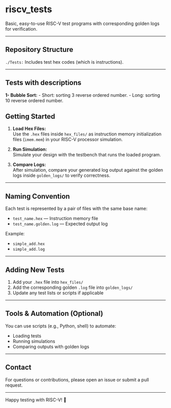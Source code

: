 # riscv_tests

Basic, easy-to-use RISC-V test programs with corresponding golden logs for verification.

---

## Repository Structure

`./Tests:` Includes test hex codes (which is instructions).

---

## Tests with descriptions
**1- Bubble Sort:**
    - Short: sorting 3 reverse ordered number.
    - Long: sorting 10 reverse ordered number.


## Getting Started

1. **Load Hex Files:**  
   Use the `.hex` files inside `hex_files/` as instruction memory initialization files (`imem.mem`) in your RISC-V processor simulation.

2. **Run Simulation:**  
   Simulate your design with the testbench that runs the loaded program.

3. **Compare Logs:**  
   After simulation, compare your generated log output against the golden logs inside `golden_logs/` to verify correctness.

---

## Naming Convention

Each test is represented by a pair of files with the same base name:  
- `test_name.hex` — Instruction memory file  
- `test_name.golden.log` — Expected output log  

Example:  
- `simple_add.hex`  
- `simple_add.log`

---

## Adding New Tests

1. Add your `.hex` file into `hex_files/`  
2. Add the corresponding golden `.log` file into `golden_logs/`  
3. Update any test lists or scripts if applicable  

---

## Tools & Automation (Optional)

You can use scripts (e.g., Python, shell) to automate:  
- Loading tests  
- Running simulations  
- Comparing outputs with golden logs  


---

## Contact

For questions or contributions, please open an issue or submit a pull request.

---

Happy testing with RISC-V! 🚀